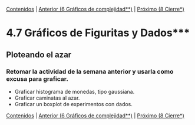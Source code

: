 [Contenidos](../Contenidos.md) \| [Anterior (6 Gráficos de complejidad**)](06_gráficos_de_complejidad.md) \| [Próximo (8 Cierre*)](08_Cierre.md)

# 4.7 Gráficos de Figuritas y Dados***

## Ploteando el azar

### Retomar la actividad de la semana anterior y usarla como excusa para graficar.

- Graficar histograma de monedas, tipo gaussiana.
- Graficar caminatas al azar.
- Graficar un boxplot de experimentos con dados.



[Contenidos](../Contenidos.md) \| [Anterior (6 Gráficos de complejidad**)](06_gráficos_de_complejidad.md) \| [Próximo (8 Cierre*)](08_Cierre.md)

